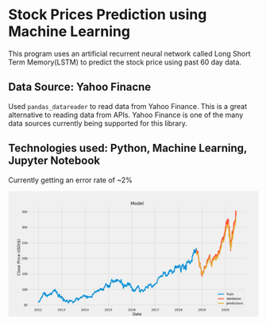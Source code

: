 # Stock Prices Prediction using Machine Learning

This program uses an artificial recurrent neural network called Long Short Term Memory(LSTM) to predict the stock price using past 60 day data.

## Data Source: Yahoo Finacne
Used `pandas_datareader` to read data from Yahoo Finance. This is a great alternative to reading data from APIs. Yahoo Finance is one of the many data sources currently being supported for this library.

## Technologies used: Python, Machine Learning, Jupyter Notebook

Currently getting an error rate of ~2%



![](Images/prediction.png)